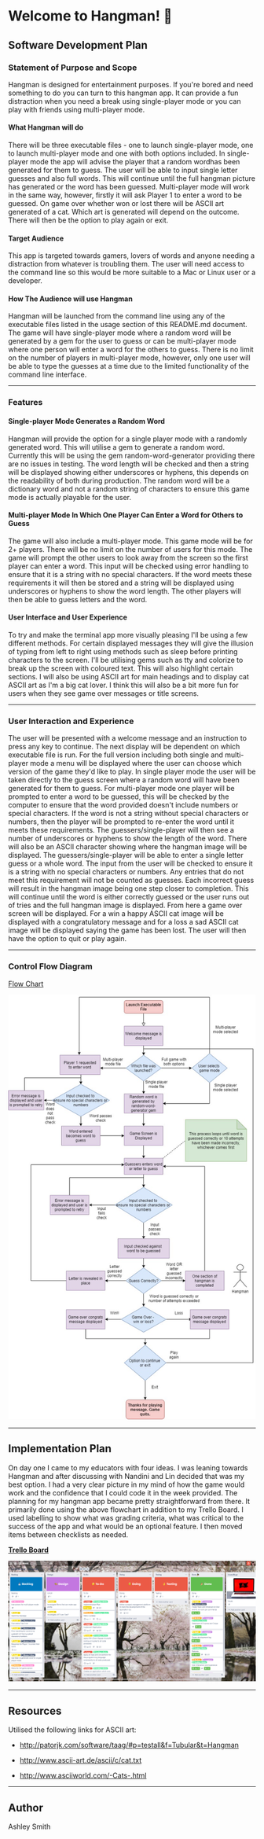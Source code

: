 # **Welcome to Hangman! 👋**

## **Software Development Plan**

### **Statement of Purpose and Scope**

Hangman is designed for entertainment purposes. If you're bored and need something to do you can turn to this hangman app. It can provide a fun distraction when you need a break using single-player mode or you can play with friends using multi-player mode.

#### **What Hangman will do**

There will be three executable files - one to launch single-player mode, one to launch multi-player mode and one with both options included. In single-player mode the app will advise the player that a random wordhas been generated for them to guess. The user will be able to input single letter guesses and also full words. This will continue until the full hangman picture has generated or the word has been guessed. Multi-player mode will work in the same way, however, firstly it will ask Player 1 to enter a word to be guessed. On game over whether won or lost there will be ASCII art generated of a cat. Which art is generated will depend on the outcome. There will then be the option to play again or exit.

#### **Target Audience**

This app is targeted towards gamers, lovers of words and anyone needing a distraction from whatever is troubling them. The user will need access to the command line so this would be more suitable to a Mac or Linux user or a developer.

#### **How The Audience will use Hangman**

Hangman will be launched from the command line using any of the executable files listed in the usage section of this README.md document. The game will have single-player mode where a random word will be generated by a gem for the user to guess or can be multi-player mode where one person will enter a word for the others to guess. There is no limit on the number of players in multi-player mode, however, only one user will be able to type the guesses at a time due to the limited functionality of the command line interface.

------

### **Features**

#### **Single-player Mode Generates a Random Word**

Hangman will provide the option for a single player mode with a randomly generated word. This will utilise a gem to generate a random word. Currently this will be using the gem random-word-generator providing there are no issues in testing. The word length will be checked and then a string will be displayed showing either underscores or hyphens, this depends on the readability of both during production. The random word will be a dictionary word and not a random string of characters to ensure this game mode is actually playable for the user.

#### **Multi-player Mode In Which One Player Can Enter a Word for Others to Guess**

The game will also include a multi-player mode. This game mode will be for 2+ players. There will be no limit on the number of users for this mode. The game will prompt the other users to look away from the screen so the first player can enter a word. This input will be checked using error handling to ensure that it is a string with no special characters. If the word meets these requirements it will then be stored and a string will be displayed using underscores or hyphens to show the word length. The other players will then be able to guess letters and the word.

#### **User Interface and User Experience**

To try and make the terminal app more visually pleasing I'll be using a few different methods. For certain displayed messages they will give the illusion of typing from left to right using methods such as sleep before printing characters to the screen. I'll be utilising gems such as tty and colorize to break up the screen with coloured text. This will also highlight certain sections. I will also be using ASCII art for main headings and to display cat ASCII art as I'm a big cat lover. I think this will also be a bit more fun for users when they see game over messages or title screens.

------

### **User Interaction and Experience**

The user will be presented with a welcome message and an instruction to press any key to continue. The next display will be dependent on which executable file is run. For the full version including both single and multi-player mode a menu will be displayed where the user can choose which version of the game they'd like to play. In single player mode the user will be taken directly to the guess screen where a random word will have been generated for them to guess. For multi-player mode one player will be prompted to enter a word to be guessed, this will be checked by the computer to ensure that the word provided doesn't include numbers or special characters. If the word is not a string without special characters or numbers, then the player will be prompted to re-enter the word until it meets these requirements. The guessers/single-player will then see a number of underscores or hyphens to show the length of the word. There will also be an ASCII character showing where the hangman image will be displayed.  The guessers/single-player will be able to enter a single letter guess or a whole word. The input from the user will be checked to ensure it is a string with no special characters or numbers. Any entries that do not meet this requirement will not be counted as guesses. Each incorrect guess will result in the hangman image being one step closer to completion. This will continue until the word is either correctly guessed or the user runs out of tries and the full hangman image is displayed. From here a game over screen will be displayed. For a win a happy ASCII cat image will be displayed with a congratulatory message and for a loss a sad ASCII cat image will be displayed saying the game has been lost. The user will then have the option to quit or play again.

------

### **Control Flow Diagram**

[Flow Chart](https://github.com/Ash-Eileen/terminal-app/blob/master/docs/Terminal%20App%20Flowchart%20-%20Hangman.jpg)

![Terminal App Flowchart - Hangman](https://github.com/Ash-Eileen/terminal-app/blob/master/docs/Terminal%20App%20Flowchart%20-%20Hangman.jpg)

------

## **Implementation Plan**

On day one I came to my educators with four ideas. I was leaning towards Hangman and after discussing with Nandini and Lin decided that was my best option. I had a very clear picture in my mind of how the game would work and the confidence that I could code it in the week provided. The planning for my hangman app became pretty straightforward from there. It primarily done using the above flowchart in addition to my Trello Board. I used labelling to show what was grading criteria, what was critical to the success of the app and what would be an optional feature. I then moved items between checklists as needed.

[**Trello Board**](https://trello.com/b/m8qO0pkl/terminal-app-hangman)

![Trello Board](https://github.com/Ash-Eileen/terminal-app/blob/master/docs/trello-board.PNG)

------

## Resources

Utilised the following links for ASCII art:

- <http://patorjk.com/software/taag/#p=testall&f=Tubular&t=Hangman>

- <http://www.ascii-art.de/ascii/c/cat.txt>

- <http://www.asciiworld.com/-Cats-.html>

------

## **Author**

Ashley Smith
